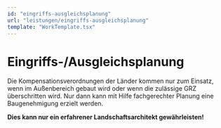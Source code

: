```yaml
---
id: "eingriffs-ausgleichsplanung"
url: "leistungen/eingriffs-ausgleichsplanung"
template: "WorkTemplate.tsx"
---
```


# Eingriffs-/Ausgleichsplanung

Die Kompensationsverordnungen der Länder kommen nur zum Einsatz, wenn im Außenbereich gebaut wird oder wenn die zulässige GRZ überschritten wird. 
Nur dann kann mit Hilfe fachgerechter Planung eine Baugenehmigung erzielt werden.

**Dies kann nur ein erfahrener Landschaftsarchitekt gewährleisten!**